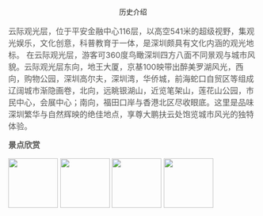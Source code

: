  <center><font color="#1e1e19"><font face="阿里汉仪智能黑体">历史介绍</font></center><br>
 <font color="#565654" size="3">
 云际观光层，位于平安金融中心116层，以高空541米的超级视野，集观光娱乐，文化创意，科普教育于一体，是深圳颇具有文化内涵的观光地标。
 在云际观光层，游客可360度鸟瞰深圳四方八面不同景观与城市风貌。云际观光层东向，地王大厦，京基100映带出醉美罗湖风光，西向，购物公园，深圳高尔夫，深圳湾，华侨城，前海蛇口自贸区等组成辽阔城市渐隐画卷，北向，远眺银湖山，近览笔架山，莲花山公园，市民中心，会展中心；南向，福田口岸与香港北区尽收眼底。这里是品味深圳繁华与自然辉映的绝佳地点，享尊大鹏扶云处饱览城市风光的独特体验。</font>



<font color="#565654" size="3">**景点欣赏**<br>

<img src="/assets/t0190ba4c4fd6bfb222.jpg" width=100px height=100px> <img src="/assets/t01ba58bc5f91617e5f.jpg" width=100px height=100px>  <img src="/assets/t0162029646469a245b.jpg" width=100px height=100px> <img src="/assets/t0155152720e4fc4cc5.jpg" width=100px height=100px>

